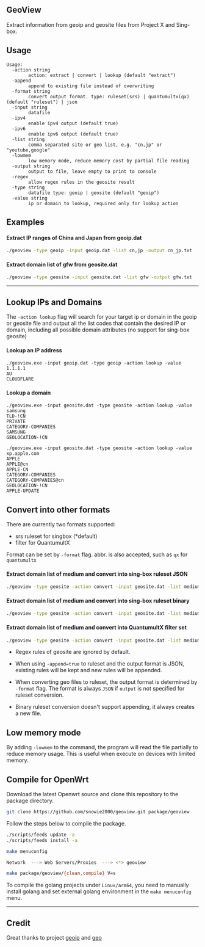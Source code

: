 ## GeoView

Extract information from geoip and geosite files from Project X and Sing-box.

## Usage

```
Usage:
  -action string
        action: extract | convert | lookup (default "extract")
  -append
        append to existing file instead of overwriting
  -format string
        convert output format. type: ruleset(srs) | quantumultx(qx) (default "ruleset") | json
  -input string
        datafile
  -ipv4
        enable ipv4 output (default true)
  -ipv6
        enable ipv6 output (default true)
  -list string
        comma separated site or geo list, e.g. "cn,jp" or "youtube,google"
  -lowmem
        low memory mode, reduce memory cost by partial file reading
  -output string
        output to file, leave empty to print to console
  -regex
        allow regex rules in the geosite result
  -type string
        datafile type: geoip | geosite (default "geoip")
  -value string
        ip or domain to lookup, required only for lookup action
```

## Examples

#### Extract IP ranges of China and Japan from geoip.dat

```bash
./geoview -type geoip -input geoip.dat -list cn,jp -output cn_jp.txt
```

#### Extract domain list of gfw from geosite.dat

```bash
./geoview -type geosite -input geosite.dat -list gfw -output gfw.txt
```

-------

## Lookup IPs and Domains

The `-action lookup` flag will search for your target ip or domain in the geoip or geosite file and output all the list codes that contain the desired IP or domain, including all possible domain attributes (no support for sing-box geosite)

#### Lookup an IP address
```
./geoview.exe -input geoip.dat -type geoip -action lookup -value 1.1.1.1
AU
CLOUDFLARE
```

#### Lookup a domain
```
./geoview.exe -input geosite.dat -type geosite -action lookup -value samsung
TLD-!CN
PRIVATE
CATEGORY-COMPANIES
SAMSUNG
GEOLOCATION-!CN
```

```
./geoview.exe -input geosite.dat -type geosite -action lookup -value xp.apple.com
APPLE
APPLE@cn
APPLE-CN
CATEGORY-COMPANIES
CATEGORY-COMPANIES@cn
GEOLOCATION-!CN
APPLE-UPDATE
```

## Convert into other formats
There are currently two formats supported: 
- srs ruleset for singbox (*default)
- filter for QuantumultX

Format can be set by `-format` flag. abbr. is also accepted, such as `qx` for `quantumultx`

#### Extract domain list of medium and convert into sing-box ruleset JSON

```bash
./geoview -type geosite -action convert -input geosite.dat -list medium -output medium.json
```

#### Extract domain list of medium and convert into sing-box ruleset binary
```bash
./geoview -type geosite -action convert -input geosite.dat -list medium -output medium.srs
```

#### Extract domain list of medium and convert into QuantumultX filter set
```bash
./geoview -type geosite -action convert -input geosite.dat -list medium -output medium.conf -format qx
```

* Regex rules of geosite are ignored by default.

* When using `-append=true` to ruleset and the output format is JSON, existing rules will be kept and new rules will be appended.

* When converting geo files to ruleset, the output format is determined by `-format` flag. The format is always `JSON` if `output` is not specified for ruleset conversion.

* Binary ruleset conversion doesn't support appending, it always creates a new file.

## Low memory mode
By adding `-lowmem` to the command, the program will read the file partially to reduce memory usage. This is useful when execute on devices with limited memory.

## Compile for OpenWrt

Download the latest Openwrt source and clone this repository to the package directory.

```bash
git clone https://github.com/snowie2000/geoview.git package/geoview
```

Follow the steps below to compile the package.

```bash
./scripts/feeds update -a
./scripts/feeds install -a

make menuconfig

Network  ---> Web Servers/Proxies  ---> <*> geoview

make package/geoview/{clean,compile} V=s
```

To compile the golang projects under `Linux/arm64`, you need to manually install golang and set external golang environment in the `make menuconfig` menu.

-----

## Credit

Great thanks to project [geoip](https://github.com/Loyalsoldier/geoip) and [geo](https://github.com/MetaCubeX/geo)